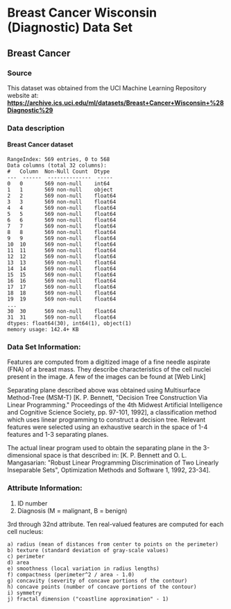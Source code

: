 # Breast Cancer Wisconsin (Diagnostic) Data Set
## Breast Cancer
### Source
This dataset was obtained from the UCI Machine Learning Repository website at: **https://archive.ics.uci.edu/ml/datasets/Breast+Cancer+Wisconsin+%28Diagnostic%29**

### Data description
#### Breast Cancer dataset
	RangeIndex: 569 entries, 0 to 568
	Data columns (total 32 columns):
	#   Column  Non-Null Count  Dtype  
	---  ------  --------------  -----  
	0   0       569 non-null    int64  
	1   1       569 non-null    object 
	2   2       569 non-null    float64
	3   3       569 non-null    float64
	4   4       569 non-null    float64
	5   5       569 non-null    float64
	6   6       569 non-null    float64
	7   7       569 non-null    float64
	8   8       569 non-null    float64
	9   9       569 non-null    float64
	10  10      569 non-null    float64
	11  11      569 non-null    float64
	12  12      569 non-null    float64
	13  13      569 non-null    float64
	14  14      569 non-null    float64
	15  15      569 non-null    float64
	16  16      569 non-null    float64
	17  17      569 non-null    float64
	18  18      569 non-null    float64
	19  19      569 non-null    float64
	...
	30  30      569 non-null    float64
	31  31      569 non-null    float64
	dtypes: float64(30), int64(1), object(1)
	memory usage: 142.4+ KB


### Data Set Information:

Features are computed from a digitized image of a fine needle aspirate (FNA) of a breast mass. They describe characteristics of the cell nuclei present in the image. A few of the images can be found at [Web Link]

Separating plane described above was obtained using Multisurface Method-Tree (MSM-T) [K. P. Bennett, "Decision Tree Construction Via Linear Programming." Proceedings of the 4th Midwest Artificial Intelligence and Cognitive Science Society, pp. 97-101, 1992], a classification method which uses linear programming to construct a decision tree. Relevant features were selected using an exhaustive search in the space of 1-4 features and 1-3 separating planes.

The actual linear program used to obtain the separating plane in the 3-dimensional space is that described in: [K. P. Bennett and O. L. Mangasarian: "Robust Linear Programming Discrimination of Two Linearly Inseparable Sets", Optimization Methods and Software 1, 1992, 23-34].


### Attribute Information:

1) ID number
2) Diagnosis (M = malignant, B = benign)

3rd through 32nd attribute. Ten real-valued features are computed for each cell nucleus:

	a) radius (mean of distances from center to points on the perimeter)
	b) texture (standard deviation of gray-scale values)
	c) perimeter
	d) area
	e) smoothness (local variation in radius lengths)
	f) compactness (perimeter^2 / area - 1.0)
	g) concavity (severity of concave portions of the contour)
	h) concave points (number of concave portions of the contour)
	i) symmetry 
	j) fractal dimension ("coastline approximation" - 1)
	